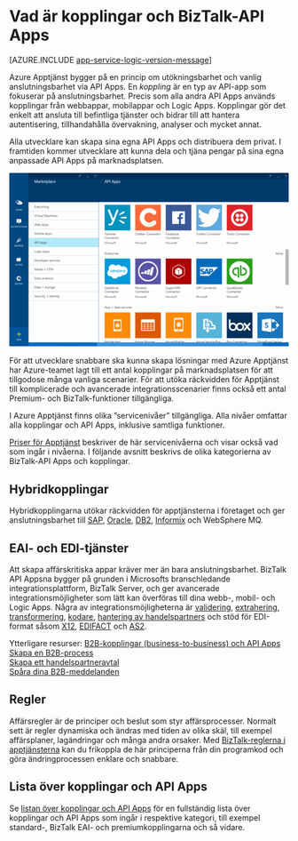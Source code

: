 <properties 
    pageTitle="Vad är kopplingar och BizTalk-API Apps" 
    description="Läs om API Apps, kopplingar och BizTalk API Apps" 
    services="app-service\logic" 
    documentationCenter="" 
    authors="MandiOhlinger" 
    manager="erikre" 
    editor=""/>

<tags 
    ms.service="app-service-logic" 
    ms.workload="integration" 
    ms.tgt_pltfrm="na" 
    ms.devlang="na" 
    ms.topic="get-started-article" 
    ms.date="04/20/2016" 
    ms.author="mandia"/>

# Vad är kopplingar och BizTalk-API Apps

[AZURE.INCLUDE [app-service-logic-version-message](../../includes/app-service-logic-version-message.md)]


Azure Apptjänst bygger på en princip om utökningsbarhet och vanlig anslutningsbarhet via API Apps. En *koppling* är en typ av API-app som fokuserar på anslutningsbarhet. Precis som alla andra API Apps används kopplingar från webbappar, mobilappar och Logic Apps. Kopplingar gör det enkelt att ansluta till befintliga tjänster och bidrar till att hantera autentisering, tillhandahålla övervakning, analyser och mycket annat.

Alla utvecklare kan skapa sina egna API Apps och distribuera dem privat. I framtiden kommer utvecklare att kunna dela och tjäna pengar på sina egna anpassade API Apps på marknadsplatsen. 

![Marknadsplats för API Apps](./media/app-service-logic-what-are-biztalk-api-apps/Marketplace.png)

För att utvecklare snabbare ska kunna skapa lösningar  med Azure Apptjänst har Azure-teamet lagt till ett antal kopplingar på marknadsplatsen för att tillgodose många vanliga scenarier. För att utöka räckvidden för Apptjänst till komplicerade och avancerade integrationsscenarier finns också ett antal Premium- och BizTalk-funktioner tillgängliga.

I Azure Apptjänst finns olika ”servicenivåer” tillgängliga. Alla nivåer omfattar alla kopplingar och API Apps, inklusive samtliga funktioner.  

[Priser för Apptjänst](https://azure.microsoft.com/pricing/details/app-service/) beskriver de här servicenivåerna och visar också vad som ingår i nivåerna. I följande avsnitt beskrivs de olika kategorierna av BizTalk-API Apps och kopplingar.


## Hybridkopplingar 
Hybridkopplingarna utökar räckvidden för apptjänsterna i företaget och ger anslutningsbarhet till [SAP](app-service-logic-connector-sap.md), [Oracle](app-service-logic-connector-oracle.md), [DB2](app-service-logic-connector-db2.md), [Informix](app-service-logic-connector-informix.md) och WebSphere MQ. 

## EAI- och EDI-tjänster
Att skapa affärskritiska appar kräver mer än bara anslutningsbarhet. BizTalk API Appsna bygger på grunden i Microsofts branschledande integrationsplattform, BizTalk Server, och ger avancerade integrationsmöjligheter som lätt kan överföras till dina webb-, mobil- och Logic Apps. Några av integrationsmöjligheterna är [validering](app-service-logic-xml-validator.md), [extrahering](app-service-logic-xpath-extract.md), [transformering](app-service-logic-transform-xml-documents.md), [kodare](app-service-logic-connector-jsonencoder.md), [hantering av handelspartners](app-service-logic-connector-tpm.md) och stöd för EDI-format såsom [X12](app-service-logic-connector-x12.md), [EDIFACT](app-service-logic-connector-edifact.md) och [AS2](app-service-logic-connector-as2.md).

Ytterligare resurser: [B2B-kopplingar (business-to-business) och API Apps](app-service-logic-b2b-connectors.md)  
[Skapa en B2B-process](app-service-logic-create-a-b2b-process.md)  
[Skapa ett handelspartneravtal](app-service-logic-create-a-trading-partner-agreement.md)  
[Spåra dina B2B-meddelanden](app-service-logic-track-b2b-messages.md)  


## Regler
Affärsregler är de principer och beslut som styr affärsprocesser. Normalt sett är regler dynamiska och ändras med tiden av olika skäl, till exempel affärsplaner, lagändringar och många andra orsaker. Med [BizTalk-reglerna i apptjänsterna](app-service-logic-use-biztalk-rules.md) kan du frikoppla de här principerna från din programkod och göra ändringprocessen enklare och snabbare.

## Lista över kopplingar och API Apps
Se [listan över kopplingar och API Apps](app-service-logic-connectors-list.md) för en fullständig lista över kopplingar och API Apps som ingår i respektive kategori, till exempel standard-, BizTalk EAI- och premiumkopplingarna och så vidare.
 



<!--HONumber=Jun16_HO2-->


